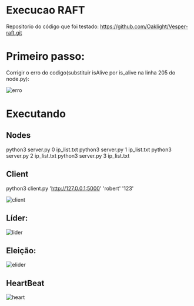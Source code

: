 # Execucao RAFT

Repositorio do código que foi testado: https://github.com/Oaklight/Vesper-raft.git

# Primeiro passo: 

Corrigir o erro do codigo(substituir isAlive por is_alive na linha 205 do node.py):

![erro](erro.png)

# Executando

## Nodes

python3 server.py 0 ip_list.txt
python3 server.py 1 ip_list.txt
python3 server.py 2 ip_list.txt
python3 server.py 3 ip_list.txt

## Client
python3 client.py 'http://127.0.0.1:5000' 'robert' '123'

![client](client.png)

## Líder:

![lider](node_lider.png)

## Eleição:

![elider](node_eleicaolider.png)

## HeartBeat

![heart](printando_heartbeat.png)

